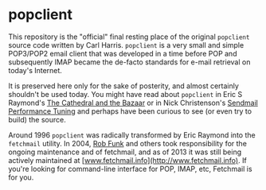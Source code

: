 popclient
=========

This repository is the "official" final resting place of the original 
`popclient` source code written by Carl Harris. `popclient` is a very
small and simple POP3/POP2 email client that was developed in a time
before POP and subsequently IMAP became the de-facto standards for 
e-mail retrieval on today's Internet. 

It is preserved here only for the sake of posterity, and almost certainly
shouldn't be used today. You might have read about `popclient` 
in Eric S Raymond's [The Cathedral and the Bazaar](http://www.catb.org/esr/writings/cathedral-bazaar/cathedral-bazaar/) or in Nick Christenson's 
[Sendmail Performance Tuning](https://books.google.com/books/about/Sendmail_Performance_Tuning.html) and perhaps have been curious to see (or even try to
build) the source.

Around 1996 `popclient` was radically transformed by Eric Raymond into
the `fetchmail` utility. In 2004, [Rob Funk](https://sourceforge.net/u/robfunk/profile/) and others took responsibility for the ongoing maintenance and of
fetchmail, and as of 2013 it was still being actively maintained at
[www.fetchmail.info](http://www.fetchmail.info). If you're looking for 
command-line interface for POP, IMAP, etc, Fetchmail is for you.
